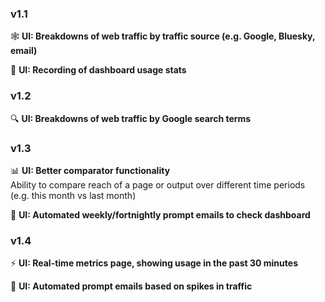 ### v1.1
🕸️ **UI: Breakdowns of web traffic by traffic source (e.g. Google, Bluesky, email)**

🧮 **UI: Recording of dashboard usage stats**

### v1.2
🔍 **UI: Breakdowns of web traffic by Google search terms**

### v1.3
📊 **UI: Better comparator functionality**\
Ability to compare reach of a page or output over different time periods (e.g. this month vs last month)

📨 **UI: Automated weekly/fortnightly prompt emails to check dashboard**

### v1.4
⚡ **UI: Real-time metrics page, showing usage in the past 30 minutes**

📨 **UI: Automated prompt emails based on spikes in traffic**
